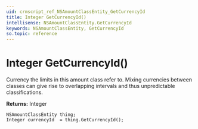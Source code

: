 ```yaml
---
uid: crmscript_ref_NSAmountClassEntity_GetCurrencyId
title: Integer GetCurrencyId()
intellisense: NSAmountClassEntity.GetCurrencyId
keywords: NSAmountClassEntity, GetCurrencyId
so.topic: reference
---
```


# Integer GetCurrencyId()

Currency the limits in this amount class refer to. Mixing currencies between classes can give rise to overlapping intervals and thus unpredictable classifications.

**Returns:** Integer

```crmscript
NSAmountClassEntity thing;
Integer currencyId  = thing.GetCurrencyId();
```

